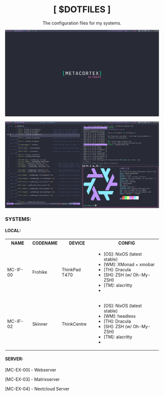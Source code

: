 <h1 align="center">[ $DOTFILES ]</h1>
<p align="center">The configuration files for my systems.</p>

<p align="center">
  <img src="/img/screenshot01.png" width="600" />
</p>

<p align="center">
  <img src="/img/screenshot02.png" width="600" />
</p>

### SYSTEMS:
#### LOCAL:

<table>
    <tbody>
        <tr>
            <th>NAME</th>
            <th>CODENAME</th>
            <th>DEVICE</th>
            <th>CONFIG</th>
        </tr>
        <tr>
            <td>MC-IF-00</td>
            <td>Frohike</td>
            <td>ThinkPad T470</td>
            <td><ul>
                    <li>[OS]: NixOS (latest stable)</li>
                    <li>[WM]: XMonad + xmobar</li>
                    <li>[TH]: Dracula</li>
                    <li>[SH]: ZSH (w/ Oh-My-ZSH)</li>
                    <li>[TM]: alacritty</li>
                    <li></li>
                </ul>
            </td>
        </tr>
        <tr>
            <td>MC-IF-02</td>
            <td>Skinner</td>
            <td>ThinkCentre</td>
            <td><ul>
                    <li>[OS]: NixOS (latest stable)</li>
                    <li>[WM]: headless</li>
                    <li>[TH]: Dracula</li>
                    <li>[SH]: ZSH (w/ Oh-My-ZSH)</li>
                    <li>[TM]: alacritty</li>
                    <li></li>
                </ul>
            </td>
        </tr>
    </tbody>
</table>



#### SERVER:
[MC-EX-00] - Webserver

[MC-EX-03] - Matrixserver

[MC-EX-04] - Nextcloud Server

